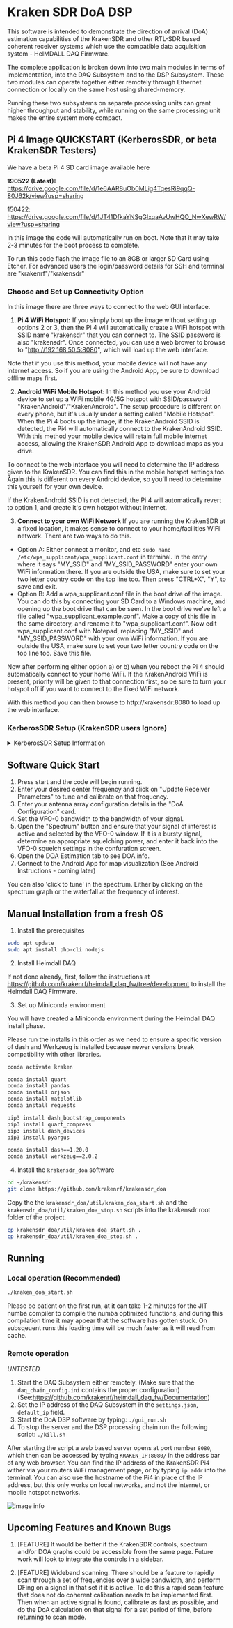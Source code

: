 # Kraken SDR DoA DSP
This software is intended to demonstrate the direction of arrival (DoA) estimation capabilities of the KrakenSDR and other RTL-SDR based coherent receiver systems which use the compatible data acquisition system - HeIMDALL DAQ Firmware.

The complete application is broken down into two main modules in terms of implementation, into the DAQ Subsystem and to the DSP Subsystem. These two modules can operate together either remotely through Ethernet connection or locally on the same host using shared-memory.

Running these two subsystems on separate processing units can grant higher throughput and stability, while running on the same processing unit makes the entire system more compact.

## Pi 4 Image QUICKSTART (KerberosSDR, or beta KrakenSDR Testers)

We have a beta Pi 4 SD card image available here

**190522 (Latest):** https://drive.google.com/file/d/1e6AAR8uOb0MLig4TqesRi9qqQ-80J62k/view?usp=sharing

150422: https://drive.google.com/file/d/1JT41DfkaYNSgGlxqaAvUwHQO_NwXewRW/view?usp=sharing 

In this image the code will automatically run on boot. Note that it may take 2-3 minutes for the boot process to complete. 

To run this code flash the image file to an 8GB or larger SD Card using Etcher. For advanced users the login/password details for SSH and terminal are "krakenrf"/"krakensdr"

### Choose and Set up Connectivity Option 
In this image there are three ways to connect to the web GUI interface.

1) **Pi 4 WiFi Hotspot:** If you simply boot up the image without setting up options 2 or 3, then the Pi 4 will automatically create a WiFi hotspot with SSID name "krakensdr" that you can connect to. The SSID password is also "krakensdr". Once connected, you can use a web brower to browse to "http://192.168.50.5:8080", which will load up the web interface.

Note that if you use this method, your mobile device will not have any internet access. So if you are using the Android App, be sure to download offline maps first.

2) **Android WiFi  Mobile Hotspot:** In this method you use your Android device to set up a WiFi mobile 4G/5G hotspot with SSID/password "KrakenAndroid"/"KrakenAndroid". The setup procedure is different on every phone, but it's usually under a setting called "Mobile Hotspot". When the Pi 4 boots up the image, if the KrakenAndroid SSID is detected, the Pi4 will automatically connect to the KrakenAndroid SSID. With this method your mobile device will retain full mobile internet access, allowing the KrakenSDR Android App to download maps as you drive.

To connect to the web interface you will need to determine the IP address given to the KrakenSDR. You can find this in the mobile hotspot settings too. Again this is different on every Android device, so you'll need to determine this yourself for your own device.

If the KrakenAndroid SSID is not detected, the Pi 4 will automatically revert to option 1, and create it's own hotspot without internet.

3) **Connect to your own WiFi Network** If you are running the KrakenSDR at a fixed location, it makes sense to connect to your home/facilities WiFi network. There are two ways to do this. 

- Option A: Either connect a monitor, and etc `sudo nano /etc/wpa_supplicant/wpa_supplicant.conf` in terminal. In the entry where it says "MY_SSID" and "MY_SSID_PASSWORD" enter your own WiFi information there. If you are outside the USA, make sure to set your two letter country code on the top line too. Then press "CTRL+X", "Y", to save and exit.
- Option B: Add a wpa_supplicant.conf file in the boot drive of the image. You can do this by connecting your SD Card to a Windows machine, and opening up the boot drive that can be seen. In the boot drive we've left a file called "wpa_supplicant_example.conf". Make a copy of this file in the same directory, and rename it to "wpa_supplicant.conf". Now edit wpa_supplicant.conf with Notepad, replacing "MY_SSID" and "MY_SSID_PASSWORD" with your own WiFi information. If you are outside the USA, make sure to set your two letter country code on the top line too. Save this file.

Now after performing either option a) or b) when you reboot the Pi 4 should automatically connect to your home WiFi. If the KrakenAndroid WiFi is present, priority will be given to that connection first, so be sure to turn your hotspot off if you want to connect to the fixed WiFi network.

With this method you can then browse to http://krakensdr:8080 to load up the web interface.
    
### KerberosSDR Setup (KrakenSDR users Ignore)

<details>
    <summary>KerberosSDR Setup Information</summary>

#### KerberosSDR BOOTING NOTE
The Pi 4 hardware has a problem where it will not boot if a powered USB hub drawing current from the Pi 4 is plugged in. Inside the KerberosSDR is a powered USB hub and hence the Pi 4 will not boot if the KerberosSDR is plugged in. So please plug the KerberosSDR in after booting. For the KrakenSDR the hardware implementation forces external power only, so this problem does not occur. 
    
We strongly recommend making a small modification by removing a jumper on the KerberosSDR PCB to avoid this Pi 4 issue. This modification force external power only on the KerberosSDR by opening the enclosure, carefully removing the top calibration board, and then removing the `JP2` jumper from the PCB.

![kerberos_jumper_mod](https://user-images.githubusercontent.com/78108016/163519259-bc6c8f37-87fc-4742-8f03-c3cae849e133.jpg)

#### KerberosSDR EEPROM Update
For KerberosSDR users you will need to initially flash the EEPROM to use the new serial numbering scheme. Connect a monitor and boot up the image file. The code will not start as the EEPROMs are incorrect.
   
There is a script in `~/krakensdr_doa/heimdall_daq_fw/util/eeprom_init.sh` that can guide your through this. Just plug in your KerberosSDR (ensuring it is powered from the power port), and run the script `./eeprom_init.sh`. The script will guide you to use the DIP switches to turn all units off, except the currently requested tuner. It will then flash the realtek_oem firmware, then the serial number, before asking you to turn off that tuner, and turn on the next one. Answer `Y` each time it asks to flash.

Once the EEPROM is flashed you can reboot and follow the reconfiguration step below.

#### KerberosSDR Reconfiguration
The image is currently set up for the KrakenSDR. For KerberosSDR users, please update the EEPROM as described above first, then reboot. Once the web interface has loaded, expand the "Basic DAQ Settings" by clicking on the checkbox. Under "Preconfigured DAQ Files" select "kerberosSDR_default", and then click on "Reconfigure and Restart DAQ chain". This may take a minute or so, but after it's completed the software should connect and begin processing.

#### KerberosSDR Retuning
The KrakenSDR code is designed to autocalibrate phase on each retune. Unfortunately this feature is not available on the KerberosSDR due to the lack of a noise source switching circuit. So with the KerberosSDR every time you change the frequency or DAQ settings, you must make sure that you have the antennas disconnected. 
    
Also if you make any custom changes to the DAQ settings (which is not recommended), always ensure that `Calibration Track Mode` is set to `No Tracking` otherwise the software will attempt to recalibrate every X-minutes.

Once you've set the center frequency, you can connect your antennas. In the Spectrum screen you can use 'click to tune' to tune to any frequency within the active bandwidth without needing to recalibrate.
    
</details>

## Software Quick Start

1) Press start and the code will begin running.
2) Enter your desired center frequency and click on "Update Receiver Parameters" to tune and calibrate on that frequency.
3) Enter your antenna array configuration details in the "DoA Configuration" card.
4) Set the VFO-0 bandwidth to the bandwidth of your signal.
5) Open the "Spectrum" button and ensure that your signal of interest is active and selected by the VFO-0 window. If it is a bursty signal, determine an appropriate squelching power, and enter it back into the VFO-0 squelch settings in the confuration screen.
6) Open the DOA Estimation tab to see DOA info.
7) Connect to the Android App for map visualization (See Android Instructions - coming later)

You can also 'click to tune' in the spectrum. Either by clicking on the spectrum graph or the waterfall at the frequency of interest.
    
## Manual Installation from a fresh OS

1. Install the prerequisites

``` bash
sudo apt update
sudo apt install php-cli nodejs
```

2. Install Heimdall DAQ

If not done already, first, follow the instructions at https://github.com/krakenrf/heimdall_daq_fw/tree/development to install the Heimdall DAQ Firmware.

3. Set up Miniconda environment

You will have created a Miniconda environment during the Heimdall DAQ install phase.

Please run the installs in this order as we need to ensure a specific version of dash and Werkzeug is installed because newer versions break compatibility with other libraries.

``` bash
conda activate kraken

conda install quart
conda install pandas
conda install orjson
conda install matplotlib
conda install requests

pip3 install dash_bootstrap_components
pip3 install quart_compress
pip3 install dash_devices
pip3 install pyargus

conda install dash==1.20.0
conda install werkzeug==2.0.2
```

4. Install the `krakensdr_doa` software

```bash
cd ~/krakensdr
git clone https://github.com/krakenrf/krakensdr_doa
```

Copy the the `krakensdr_doa/util/kraken_doa_start.sh` and the `krakensdr_doa/util/kraken_doa_stop.sh` scripts into the krakensdr root folder of the project.
```bash
cp krakensdr_doa/util/kraken_doa_start.sh .
cp krakensdr_doa/util/kraken_doa_stop.sh .
```

## Running

### Local operation (Recommended)

```bash
./kraken_doa_start.sh
```

Please be patient on the first run, at it can take 1-2 minutes for the JIT numba compiler to compile the numba optimized functions, and during this compilation time it may appear that the software has gotten stuck. On subsqeuent runs this loading time will be much faster as it will read from cache.

### Remote operation

*UNTESTED*

1. Start the DAQ Subsystem either remotely. (Make sure that the `daq_chain_config.ini` contains the proper configuration) 
    (See:https://github.com/krakenrf/heimdall_daq_fw/Documentation)
2. Set the IP address of the DAQ Subsystem in the `settings.json`, `default_ip` field.
3. Start the DoA DSP software by typing:
`./gui_run.sh`
4. To stop the server and the DSP processing chain run the following script:
`./kill.sh`

After starting the script a web based server opens at port number `8080`, which then can be accessed by typing `KRAKEN_IP:8080/` in the address bar of any web browser. You can find the IP address of the KrakenSDR Pi4 wither via your routers WiFi management page, or by typing `ip addr` into the terminal. You can also use the hostname of the Pi4 in place of the IP address, but this only works on local networks, and not the internet, or mobile hotspot networks.

  ![image info](./doc/kraken_doadsp_main.png)

## Upcoming Features and Known Bugs

1. [FEATURE] It would be better if the KrakenSDR controls, spectrum and/or DOA graphs could be accessible from the same page. Future work will look to integrate the controls in a sidebar.

2. [FEATURE] Wideband scanning. There should be a feature to rapidly scan through a set of frequencies over a wide bandwidth, and perform DFing on a signal in that set if it is active. To do this a rapid scan feature that does not do coherent calibration needs to be implemented first. Then when an active signal is found, calibrate as fast as possible, and do the DoA calculation on that signal for a set period of time, before returning to scan mode.
